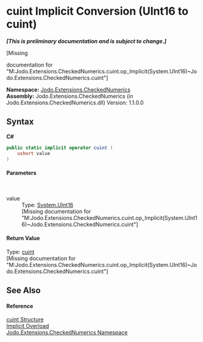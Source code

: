 # cuint&nbsp;Implicit Conversion (UInt16 to cuint)
 _**\[This is preliminary documentation and is subject to change.\]**_

\[Missing <summary> documentation for "M:Jodo.Extensions.CheckedNumerics.cuint.op_Implicit(System.UInt16)~Jodo.Extensions.CheckedNumerics.cuint"\]

**Namespace:**&nbsp;<a href="N_Jodo_Extensions_CheckedNumerics">Jodo.Extensions.CheckedNumerics</a><br />**Assembly:**&nbsp;Jodo.Extensions.CheckedNumerics (in Jodo.Extensions.CheckedNumerics.dll) Version: 1.1.0.0

## Syntax

**C#**<br />
``` C#
public static implicit operator cuint (
	ushort value
)
```


#### Parameters
&nbsp;<dl><dt>value</dt><dd>Type: <a href="https://docs.microsoft.com/dotnet/api/system.uint16" target="_blank" rel="noopener noreferrer">System.UInt16</a><br />\[Missing <param name="value"/> documentation for "M:Jodo.Extensions.CheckedNumerics.cuint.op_Implicit(System.UInt16)~Jodo.Extensions.CheckedNumerics.cuint"\]</dd></dl>

#### Return Value
Type: <a href="T_Jodo_Extensions_CheckedNumerics_cuint">cuint</a><br />\[Missing <returns> documentation for "M:Jodo.Extensions.CheckedNumerics.cuint.op_Implicit(System.UInt16)~Jodo.Extensions.CheckedNumerics.cuint"\]

## See Also


#### Reference
<a href="T_Jodo_Extensions_CheckedNumerics_cuint">cuint Structure</a><br /><a href="Overload_Jodo_Extensions_CheckedNumerics_cuint_op_Implicit">Implicit Overload</a><br /><a href="N_Jodo_Extensions_CheckedNumerics">Jodo.Extensions.CheckedNumerics Namespace</a><br />